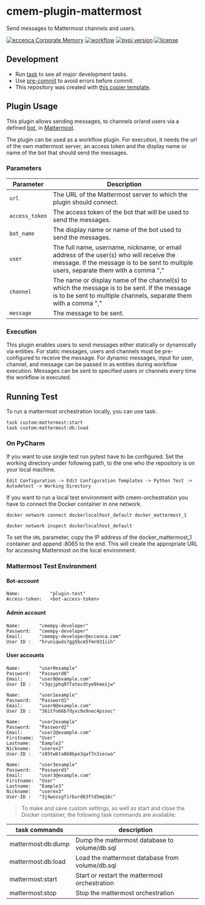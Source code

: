 # cmem-plugin-mattermost

Send messages to Mattermost channels and users.

[![eccenca Corporate Memory](https://img.shields.io/badge/eccenca-Corporate%20Memory-orange)](https://documentation.eccenca.com) [![workflow](https://github.com/eccenca/cmem-plugin-mattermost/actions/workflows/check.yml/badge.svg)](https://github.com/eccenca/cmem-plugin-mattermost/actions) [![pypi version](https://img.shields.io/pypi/v/cmem-plugin-mattermost)](https://pypi.org/project/mattermost) [![license](https://img.shields.io/pypi/l/mattermost)](https://pypi.org/project/mattermost)

## Development

- Run [task](https://taskfile.dev/) to see all major development tasks.
- Use [pre-commit](https://pre-commit.com/) to avoid errors before commit.
- This repository was created with [this copier template](https://github.com/eccenca/cmem-plugin-template).

## Plugin Usage

This plugin allows sending messages, to channels or/and users via a defined [bot](https://developers.mattermost.com/integrate/reference/bot-accounts/), in [Mattermost](https://mattermost.com/).

The plugin can be used as a workflow plugin. For execution, it needs the url of the own mattermost server, an access token and the display name or name of the bot that should send the messages.

### Parameters

| Parameter      | Description                                                                                                                                                                     |
|----------------|---------------------------------------------------------------------------------------------------------------------------------------------------------------------------------|
| `url`          | The URL of the Mattermost server to which the plugin should connect.                                                                                                            |
| `access_token` | The access token of the bot that will be used to send the messages.                                                                                                             |
| `bot_name`     | The display name or name of the bot used to send the messages.                                                                                                                  |
| `user`         | The full name, username, nickname, or email address of the user(s) who will receive the message. If the message is to be sent to multiple users, separate them with a comma "," |  
| `channel`      | The name or display name of the channel(s) to which the message is to be sent. If the message is to be sent to multiple channels, separate them with a comma ","                |
| `message`      | The message to be sent.                                                                                                                                                         |

### Execution

This plugin enables users to send messages either statically or dynamically via entities. For static messages, users and channels must be pre-configured to receive the message. For dynamic messages, input for user, channel, and message can be passed in as entities during workflow execution. Messages can be sent to specified users or channels every time the workflow is executed.

## Running Test

To run a mattermost orchestration locally, you can use task:

```shell-session
task custom:mattermost:start
task custom:mattermost:db:load
```

### On PyCharm

If you want to use single test run pytest have to be configured.
Set the working directory under following path, to the one who the repository is on your local machine.

```text
Edit Configuration -> Edit Configuration Templates -> Python Test -> Autodetect -> Working Directory
```

If you want to run a local test environment with cmem-orchestration you have to connect the Docker container in one network.

```shell-session
docker network connect dockerlocalhost_default docker_mattermost_1
```

```shell-session
docker network inspect dockerlocalhost_default
```

To set the `URL` parameter, copy the IP address of the docker_mattermost_1 container and append :8065 to the end. This will create the appropriate URL for accessing Mattermost on the local environment.

### Mattermost Test Environment

#### Bot-account

```text
Name:           "plugin-test"
Access-token:   <bot-access-token>
```

#### Admin account

```text
Name:       "cmempy-developer" 
Password:   "cmempy-developer" 
Email:      "cmempy-developer@eccenca.com" 
User ID :   "hruniqwds7gg5bcm5fmn931iih"
```

#### User accounts

```text
Name:       "user0example" 
Password:   "Password0" 
Email:      "user0@example.com" 
User ID :   "r3qsjphq97fatecdtye9kmeijw"

Name:       "user1example"
Password:   "Password1"
Email:      "user0@example.com"
User ID :   "36itfo66b7dyxc9x9nec4pssoc"

Name:       "user2example"
Password:   "Password2"
Email:      "user2@example.com"
Firstname:  "User"
Lastname:   "Eample2" 
Nickname:   "userex2" 
User-ID :   "z85twbta8b8bpe3qaf7n3iecwa"

Name:       "user3example"
Password:   "Password3"
Email:      "user3@example.com"
Firstname:  "User"
Lastname:   "Eample3"
Nickname:   "userex3"
User-ID :   "3j4wossgfirburd63ftd5mq16c"
```

> To make and save custom settings, as well as start and close the Docker container, the following task commands are available:

| task commands      | description                                     |
|--------------------|-------------------------------------------------|
| mattermost:db:dump | Dump the mattermost database to volume/db.sql   |
| mattermost:db:load | Load the mattermost database from volume/db.sql |
 | mattermost:start   | Start or restart the mattermost orchestration   |
 | mattermost:stop    | Stop the mattermost orchestration               |
